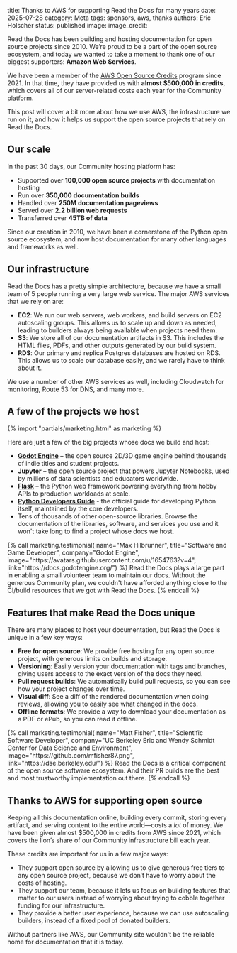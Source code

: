 title: Thanks to AWS for supporting Read the Docs for many years
date: 2025-07-28
category: Meta
tags: sponsors, aws, thanks
authors: Eric Holscher
status: published
image:
image_credit:

Read the Docs has been building and hosting documentation for open source projects since 2010.
We’re proud to be a part of the open source ecosystem,
and today we wanted to take a moment to thank one of our biggest supporters: **Amazon Web Services**.

We have been a member of the [AWS Open Source Credits](https://aws.amazon.com/blogs/opensource/aws-promotional-credits-open-source-projects/) program since 2021.
In that time,
they have provided us with **almost $500,000 in credits**,
which covers all of our server-related costs each year for the Community platform.

This post will cover a bit more about how we use AWS,
the infrastructure we run on it,
and how it helps us support the open source projects that rely on Read the Docs.

## Our scale

In the past 30 days, our Community hosting platform has:

* Supported over **100,000 open source projects** with documentation hosting
* Run over **350,000 documentation builds**
* Handled over **250M documentation pageviews**
* Served over **2.2 billion web requests**
* Transferred over **45TB of data**

Since our creation in 2010,
we have been a cornerstone of the Python open source ecosystem,
and now host documentation for many other languages and frameworks as well.

## Our infrastructure

Read the Docs has a pretty simple architecture,
because we have a small team of 5 people running a very large web service.
The major AWS services that we rely on are:

* **EC2**: We run our web servers, web workers, and build servers on EC2 autoscaling groups.
  This allows us to scale up and down as needed, leading to builders always being available when projects need them.
* **S3**: We store all of our documentation artifacts in S3.
  This includes the HTML files, PDFs, and other outputs generated by our build system.
* **RDS**: Our primary and replica Postgres databases are hosted on RDS.
  This allows us to scale our database easily, and we rarely have to think about it.

We use a number of other AWS services as well, including Cloudwatch for monitoring, Route 53 for DNS, and many more.

## A few of the projects we host

{% import "partials/marketing.html" as marketing %}

Here are just a few of the big projects whose docs we build and host:

- [**Godot Engine**](https://docs.godotengine.org/) – the open source 2D/3D game engine behind thousands of indie titles and student projects.
- [**Jupyter**](https://docs.jupyter.org/en/latest/) – the open source project that powers Jupyter Notebooks, used by millions of data scientists and educators worldwide.
- [**Flask**](https://flask.palletsprojects.com/) – the Python web framework powering everything from hobby APIs to production workloads at scale.
- [**Python Developers Guide**](https://devguide.python.org/) - the official guide for developing Python itself, maintained by the core developers.
-  Tens of thousands of other open-source libraries. Browse the documentation of the libraries, software, and services you use and it won't take long to find a project whose docs we host.

<div class="ui very padded container">
  <div class="ui very padded raised segment">
    {% call marketing.testimonial(
        name="Max Hilbrunner",
        title="Software and Game Developer",
        company="Godot Engine",
        image="https://avatars.githubusercontent.com/u/1654763?v=4",
        link="https://docs.godotengine.org/") %}
      Read the Docs plays a large part in enabling a small volunteer team to maintain our docs. Without the generous Community plan, we couldn't have afforded anything close to the CI/build resources that we got with Read the Docs.
    {% endcall %}
  </div>
</div>

## Features that make Read the Docs unique

There are many places to host your documentation,
but Read the Docs is unique in a few key ways:

* **Free for open source**: We provide free hosting for any open source project, with generous limits on builds and storage.
* **Versioning**: Easily version your documentation with tags and branches, giving users access to the exact version of the docs they need.
* **Pull request builds**: We automatically build pull requests, so you can see how your project changes over time.
* **Visual diff**: See a diff of the rendered documentation when doing reviews, allowing you to easily see what changed in the docs.
* **Offline formats**: We provide a way to download your documentation as a PDF or ePub, so you can read it offline.

<div class="ui very padded container">
  <div class="ui very padded raised segment">
    {% call marketing.testimonial(
        name="Matt Fisher",
        title="Scientific Software Developer",
        company="UC Berkeley Eric and Wendy Schmidt Center for Data Science and Environment",
        image="https://github.com/mfisher87.png",
        link="https://dse.berkeley.edu/") %}
      Read the Docs is a critical component of the open source software ecosystem. And their PR builds are the best and most trustworthy implementation out there.
    {% endcall %}
  </div>
</div>

## Thanks to AWS for supporting open source

Keeping all this documentation online, building every commit, storing every artifact, and serving content to the entire world—costs a *lot* of money.
We have been given almost $500,000 in credits from AWS since 2021,
which covers the lion’s share of our Community infrastructure bill each year.

These credits are important for us in a few major ways:

* They support open source by allowing us to give generous free tiers to any open source project, because we don’t have to worry about the costs of hosting.
* They support our team, because it lets us focus on building features that matter to our users instead of worrying about trying to cobble together funding for our infrastructure.
* They provide a better user experience, because we can use autoscaling builders, instead of a fixed pool of donated builders.

Without partners like AWS,
our Community site wouldn't be the reliable home for documentation that it is today.
